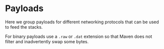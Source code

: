 # Payloads

Here we group payloads for different networking protocols that can be used to feed the stacks.

For binary payloads use a `.raw` or `.dat` extension so that Maven does not filter and inadvertently swap some bytes.